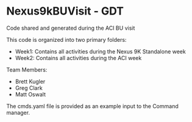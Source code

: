 Nexus9kBUVisit - GDT
==============

Code shared and generated during the ACI BU visit

This code is organized into two primary folders:

- Week1: Contains all activities during the Nexus 9K Standalone week
- Week2: Contains all activities during the ACI week

Team Members:
- Brett Kugler
- Greg Clark
- Matt Oswalt

The cmds.yaml file is provided as an example input to the Command manager.
